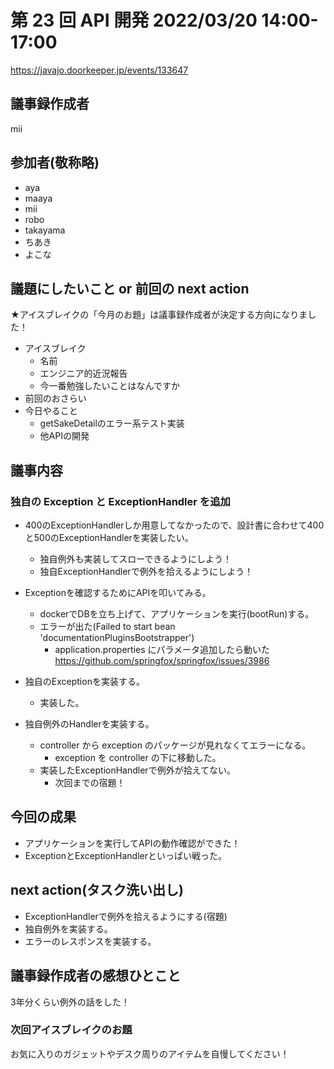 # 第 23 回 API 開発 2022/03/20 14:00-17:00

https://javajo.doorkeeper.jp/events/133647

## 議事録作成者
mii

## 参加者(敬称略)
- aya
- maaya
- mii
- robo
- takayama
- ちあき
- よこな

## 議題にしたいこと or 前回の next action

★アイスブレイクの「今月のお題」は議事録作成者が決定する方向になりました！

- アイスブレイク
    - 名前
    - エンジニア的近況報告
    - 今一番勉強したいことはなんですか
- 前回のおさらい
- 今日やること
    - getSakeDetailのエラー系テスト実装
    - 他APIの開発

## 議事内容
### 独自の Exception と ExceptionHandler を追加
- 400のExceptionHandlerしか用意してなかったので、設計書に合わせて400と500のExceptionHandlerを実装したい。
  - 独自例外も実装してスローできるようにしよう！
  - 独自ExceptionHandlerで例外を拾えるようにしよう！

- Exceptionを確認するためにAPIを叩いてみる。
  - dockerでDBを立ち上げて、アプリケーションを実行(bootRun)する。
  - エラーが出た(Failed to start bean 'documentationPluginsBootstrapper')
    - application.properties にパラメータ追加したら動いた https://github.com/springfox/springfox/issues/3986

- 独自のExceptionを実装する。
  - 実装した。

- 独自例外のHandlerを実装する。
  - controller から exception のパッケージが見れなくてエラーになる。
    - exception を controller の下に移動した。
  - 実装したExceptionHandlerで例外が拾えてない。
    - 次回までの宿題！

## 今回の成果
- アプリケーションを実行してAPIの動作確認ができた！
- ExceptionとExceptionHandlerといっぱい戦った。

## next action(タスク洗い出し)
- ExceptionHandlerで例外を拾えるようにする(宿題)
- 独自例外を実装する。
- エラーのレスポンスを実装する。

## 議事録作成者の感想ひとこと
3年分くらい例外の話をした！

### 次回アイスブレイクのお題
お気に入りのガジェットやデスク周りのアイテムを自慢してください！
